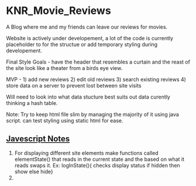 # KNR_Movie_Reviews
A Blog where me and my friends can leave our reviews for movies.


Website is actively under developement, a lot of the code is currently placeholder to for the structue or add temporary styling during developement. 


Final Style Goals - have the header that resembles a curtain and the reast of the site look like a theater from a birds eye view.


MVP - 1) add new reviews
      2) edit old reviews
      3) search existing reviews
      4) store data on a server to prevent lost between site visits

Will need to look into what data stucture best suits out data curently thinking a hash table.

Note: Try to keep html file slim by managing the majority of it using java script. can test styling using static html for ease. 


## <ins>Javescript Notes</ins>

1) For displaying different site elements make functions called elementState() that reads in the current state and the based on what it reads swaps it.
      Ex: logInState(){  checks display status if hidden then show else hide}
2) 
